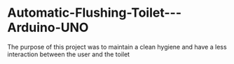 # Automatic-Flushing-Toilet---Arduino-UNO
The purpose of this project was to maintain a clean hygiene and have a less interaction between the user and the toilet 
